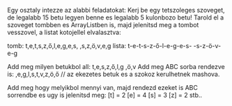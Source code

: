 Egy osztaly intezze az alabbi feladatokat:
Kerj be egy tetszoleges szoveget, de legalabb 15 betu legyen benne es legalabb 5 kulonbozo betu!
Tarold el a szoveget tombben es ArrayListben is, majd jelenitsd meg a tombot vesszovel, a listat kotojellel elvalasztva:


tomb: t,e,t,s,z,ő,l,e,g,e,s, ,s,z,ö,v,e,g
lista: t-e-t-s-z-ő-l-e-g-e-s- -s-z-ö-v-e-g

Add meg milyen betukbol all:
t,e,s,z,ő,l,g ,ö,v
Add meg ABC sorba rendezve is:
,e,g,l,s,t,v,z,ö,ő // az ekezetes betuk es a szokoz kerulhetnek mashova.

Add meg hogy melyikbol mennyi van, majd rendezd ezeket is ABC sorrendbe es ugy is jelenitsd meg:
[t] = 2
[e] = 4
[s] = 3
[z] = 2
stb..
